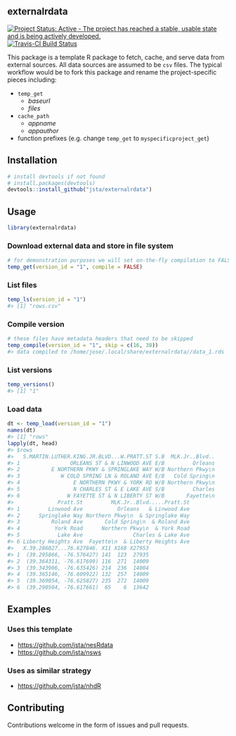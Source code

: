 
<!-- README.md is generated from README.Rmd. Please edit that file -->

## externalrdata

[![Project Status: Active - The project has reached a stable, usable
state and is being actively
developed.](http://www.repostatus.org/badges/latest/active.svg)](http://www.repostatus.org/#active)
[![Travis-CI Build
Status](https://travis-ci.org/jsta/externalrdata.svg?branch=master)](https://travis-ci.org/jsta/externalrdata)

This package is a template R package to fetch, cache, and serve data
from external sources. All data sources are assumed to be `csv` files.
The typical workflow would be to fork this package and rename the
project-specific pieces including:

  - `temp_get`
      - *baseurl*
      - *files*
  - `cache_path`
      - *appname*
      - *appauthor*
  - function prefixes (e.g. change `temp_get` to
    `myspecificproject_get`)

## Installation

``` r
# install devtools if not found
# install.packages(devtools)
devtools::install_github("jsta/externalrdata")
```

## Usage

``` r
library(externalrdata)
```

### Download external data and store in file system

``` r
# for demonstration purposes we will set on-the-fly compilation to FALSE
temp_get(version_id = "1", compile = FALSE)
```

### List files

``` r
temp_ls(version_id = "1")
#> [1] "rows.csv"
```

### Compile version

``` r
# these files have metadata headers that need to be skipped
temp_compile(version_id = "1", skip = c(16, 38))
#> data compiled to /home/jose/.local/share/externalrdata//data_1.rds
```

### List versions

``` r
temp_versions()
#> [1] "1"
```

### Load data

``` r
dt <- temp_load(version_id = "1")
names(dt)
#> [1] "rows"
lapply(dt, head)
#> $rows
#>   S.MARTIN.LUTHER.KING.JR.BLVD...W.PRATT.ST S.B  MLK.Jr..Blvd..
#> 1                ORLEANS ST & N LINWOOD AVE E/B         Orleans
#> 2          E NORTHERN PKWY & SPRINGLAKE WAY W/B Northern Pkwy\n
#> 3             W COLD SPRING LN & ROLAND AVE E/B   Cold Spring\n
#> 4                 E NORTHERN PKWY & YORK RD W/B Northern Pkwy\n
#> 5                 N CHARLES ST & E LAKE AVE S/B         Charles
#> 6               W FAYETTE ST & N LIBERTY ST W/B       Fayette\n
#>              Pratt.St         MLK.Jr..Blvd.....Pratt.St
#> 1         Linwood Ave           Orleans   & Linwood Ave
#> 2      Springlake Way Northern Pkwy\n  & Springlake Way
#> 3          Roland Ave       Cold Spring\n  & Roland Ave
#> 4           York Road      Northern Pkwy\n  & York Road
#> 5            Lake Ave                Charles & Lake Ave
#> 6 Liberty Heights Ave  Fayette\n  & Liberty Heights Ave
#>   X.39.286027...76.627846. X11 X168 X27953
#> 1  (39.295866, -76.576427) 141  123  27935
#> 2  (39.364311, -76.617699) 116  271  14009
#> 3  (39.343906, -76.635426) 214  236  14004
#> 4  (39.365146, -76.609922) 132  257  14009
#> 5  (39.369054, -76.625827) 235  272  14009
#> 6  (39.290504, -76.617661)  65    6  13642
```

## Examples

### Uses this template

  - <https://github.com/jsta/nesRdata>
  - <https://github.com/jsta/nsws>

### Uses as similar strategy

  - <https://github.com/jsta/nhdR>

## Contributing

Contributions welcome in the form of issues and pull requests.
